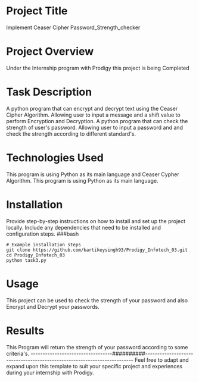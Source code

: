 # Project Title
Implement Ceaser Cipher
Password_Strength_checker

# Project Overview
Under the Internship program with Prodigy this project is being Completed

# Task Description
A python program that can encrypt and decrypt text using the Ceaser Cipher Algorithm. Allowing user to input a message and a shift value to perform Encryption and Decryption.
A python program that can check the strength of user's password. Allowing user to input a password and and check the strength according to different standard's.

# Technologies Used
This program is using Python as its main language and Ceaser Cypher Algorithm.
This program is using Python as its main language.

# Installation

Provide step-by-step instructions on how to install and set up the project locally. Include any dependencies that need to be installed and configuration steps.
###bash
```
# Example installation steps
git clone https://github.com/kartikeysingh93/Prodigy_Infotech_03.git
cd Prodigy_Infotech_03
python task3.py
```
# Usage
This project can be used to check the strength of your password and also Encrypt and Decrypt your passwords.
# Results
This Program will return the strength of your password according to some criteria's.
----------------------------------##########-------------------------------------------------------------------------
Feel free to adapt and expand upon this template to suit your specific project and experiences during your internship with Prodigy.
